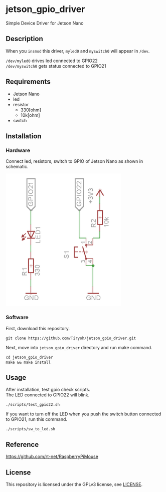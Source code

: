 # jetson_gpio_driver

Simple Device Driver for Jetson Nano

## Description
When you `insmod` this driver, `myled0` and `myswitch0` will appear in `/dev`.

`/dev/myled0` drives led connected to GPIO22  
`/dev/myswitch0` gets status connected to GPIO21

## Requirements

* Jetson Nano
* led
* resistor
  * 330[ohm]
  * 10k[ohm]
* switch

## Installation

### Hardware

Connect led, resistors, switch to GPIO of Jetson Nano as shown in schematic.

![](./docs/images/sch.png)

### Software

First, download this repository.

```
git clone https://github.com/Tiryoh/jetson_gpio_driver.git
```

Next, move into `jetson_gpio_driver` directory and run make command.

```
cd jetson_gpio_driver
make && make install
```

## Usage

After installation, test gpio check scripts.  
The LED connected to GPIO22 will blink.

```
./scripts/test_gpio22.sh
```

If you want to turn off the LED when you push the switch button connected to GPIO21, run this command.

```
./scripts/sw_to_led.sh
```

## Reference

https://github.com/rt-net/RaspberryPiMouse

## License

This repository is licensed under the GPLv3 license, see [LICENSE](./LICENSE).
